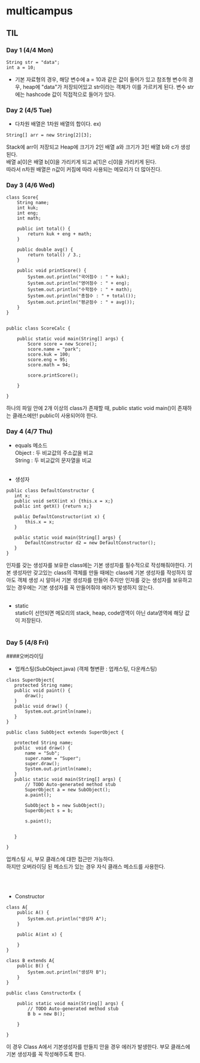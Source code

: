 # multicampus

## TIL

### Day 1 (4/4 Mon)
```
String str = "data";
int a = 10;
```
* 기본 자료형의 경우, 해당 변수에 a = 10과 같은 값이 들어가 있고 참조형 변수의 경우, heap에 "data"가 저장되어있고 str이라는 객체가 이를 가르키게 된다. 변수 str에는 hashcode 값이 직접적으로 들어가 있다.


### Day 2 (4/5 Tue)
* 다차원 배열은 1차원 배열의 합이다.
ex)
```
String[] arr = new String[2][3];
```
Stack에 arr이 저장되고 Heap에 크기가 2인 배열 a와 크기가 3인 배열 b와 c가 생성된다.<br>
배열 a[0]은 배열 b[0]을 가리키게 되고 a[1]은 c[0]을 가리키게 된다.<br>
따라서 n차원 배열은 n값이 커짐에 따라 사용되는 메모리가 더 많아진다.


### Day 3 (4/6 Wed)
```
class Score{
	String name;
	int kuk;
	int eng;
	int math;
	
	public int total() {
		return kuk + eng + math;
	}
	
	public double avg() {
		return total() / 3.;
	}
	
	public void printScore() {
		System.out.println("국어점수 : " + kuk);
		System.out.println("영어점수 : " + eng);
		System.out.println("수학점수 : " + math);
		System.out.println("총점수 : " + total());
		System.out.println("평균점수 : " + avg());
	}
}


public class ScoreCalc {

	public static void main(String[] args) {
		Score score = new Score();
		score.name = "park";
		score.kuk = 100;
		score.eng = 95;
		score.math = 94;
		
		score.printScore();

	}

}
```

하나의 파일 안에 2개 이상의 class가 존재할 때, public static void main()이 존재하는 클래스에만! public이 사용되어야 한다.


### Day 4 (4/7 Thu)
* equals 메소드<br>
 Object : 두 비교값의 주소값을 비교<br>
 String : 두 비교값의 문자열을 비교<br><br>
 
* 생성자 
 ```
 public class DefaultConstructor {
	int x;
	public void setX(int x) {this.x = x;}
	public int getX() {return x;}
	
	public DefaultConstructor(int x) {
		this.x = x;
	}
     
    public static void main(String[] args) { 
    	DefaultConstructor d2 = new DefaultConstructor();
    }
}
 ```
 인자를 갖는 생성자를 보유한 class에는 기본 생성자를 필수적으로 작성해줘야한다.
 기본 생성자만 갖고있는 class의 객체를 만들 때에는 class에 기본 생성자를 작성하지 않아도 객체 생성 시 알아서 기본 생성자를 만들어 주지만 인자를 갖는 생성자를 보유하고 있는 경우에는 기본 생성자를 꼭 만들어줘야 에러가 발생하지 않는다.<br><br>
 
* static<br>
 static이 선언되면 메모리의 stack, heap, code영역이 아닌 data영역에 해당 값이 저장된다.<br><br>
 
 ### Day 5 (4/8 Fri)
 ####오버라이딩<br>
 * 업캐스팅(SubObject.java) (객체 형변환 : 업캐스팅, 다운캐스팅)
 ```
 class SuperObject{
	protected String name;
	public void paint() {
		draw();
	}
	public void draw() {
		System.out.println(name);
	}
}

public class SubObject extends SuperObject {

	protected String name;
	public  void draw() {
		name = "Sub";
		super.name = "Super";
		super.draw();
		System.out.println(name);
	}
	public static void main(String[] args) {
		// TODO Auto-generated method stub
		SuperObject a = new SubObject();
		a.paint();
		
		SubObject b = new SubObject();
		SuperObject s = b;
		
		s.paint();
			
		
	}

}
 ```
 업캐스팅 시, 부모 클래스에 대한 접근만 가능하다.<br>
 하지만 오버라이딩 된 메소드가 있는 경우 자식 클래스 메소드를 사용한다.
 
<br>
<br>

* Constructor
```
class A{
	public A() {
		System.out.println("생성자 A");
	}
	
	public A(int x) {
		
	}
}

class B extends A{
	public B() {
		System.out.println("생성자 B");
	}
}

public class ConstructorEx {

	public static void main(String[] args) {
		// TODO Auto-generated method stub
		B b = new B();
		
	}

}
```
이 경우 Class A에서 기본생성자를 만들지 안을 경우 에러가 발생한다. 부모 클래스에 기본 생성자를 꼭 작성해주도록 한다.

